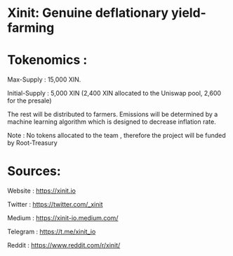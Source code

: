 # Xinit: Genuine deflationary yield-farming

# Tokenomics :

Max-Supply : 15,000 XIN.

Initial-Supply : 5,000 XIN (2,400 XIN allocated to the Uniswap pool, 2,600 for the presale)

The rest will be distributed to farmers. Emissions will be determined by a machine learning algorithm which is designed to decrease inflation rate.

Note : No tokens allocated to the team , therefore the project will be funded by Root-Treasury

# Sources:

Website : https://xinit.io

Twitter : https://twitter.com/_xinit

Medium : https://xinit-io.medium.com/

Telegram : https://t.me/xinit_io

Reddit : https://www.reddit.com/r/xinit/

